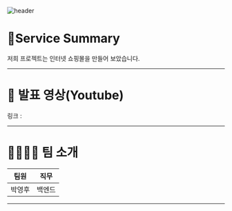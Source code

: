 ![header](https://capsule-render.vercel.app/api?type=wave&color=auto&height=200&section=header&text=6팀%20프로젝트&fontSize=50)

# 📒Service Summary
저희 프로젝트는 인터넷 쇼핑몰을 만들어 보았습니다.
* * *
# 🎥 발표 영상(Youtube)
링크 :
* * *
# 👨‍👨‍👦‍👦 팀 소개
팀원 | 직무
--- | ---
박영후 | 백엔드
* * *
